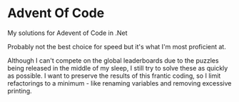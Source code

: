 # Advent Of Code
My solutions for Adevent of Code in .Net

Probably not the best choice for speed but it's what I'm most proficient at.

Although I can't compete on the global leaderboards due to the puzzles being released in the middle of my sleep, I still try to solve these as quickly as possible.
I want to preserve the results of this frantic coding, so I limit refactorings to a minimum - like renaming variables and removing excessive printing.
